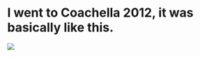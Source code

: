 <!--
id: 21258659679
link: http://tumblr.atmos.org/post/21258659679/i-went-to-coachella-2012-it-was-basically-like
slug: i-went-to-coachella-2012-it-was-basically-like
date: Mon Apr 16 2012 23:33:32 GMT-0700 (PDT)
publish: 2012-04-016
tags: 
title: I went to Coachella 2012, it was basically like this.
-->


I went to Coachella 2012, it was basically like this.
=====================================================

![](http://24.media.tumblr.com/tumblr_m2m27wWrnN1qz4sngo1_1280.jpg)

